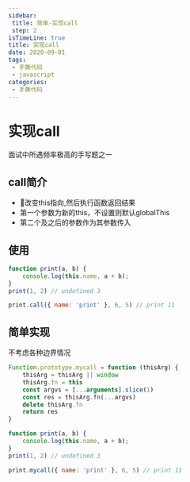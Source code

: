 ```yaml
---
sidebar:
 title: 简单-实现call
 step: 2
isTimeLine: true
title: 实现call
date: 2020-09-01
tags:
 - 手撕代码
 - javascript
categories:
 - 手撕代码
---
```

# 实现call

面试中所遇频率极高的手写题之一

## call简介
* 改变this指向,然后执行函数返回结果
* 第一个参数为新的this，不设置则默认globalThis
* 第二个及之后的参数作为其参数传入

## 使用
```js
function print(a, b) {
    console.log(this.name, a + b);
}
print(1, 2) // undefined 3

print.call({ name: 'print' }, 6, 5) // print 11
```

## 简单实现
不考虑各种边界情况
```js
Function.prototype.mycall = function (thisArg) {
    thisArg = thisArg || window
    thisArg.fn = this
    const argvs = [...arguments].slice(1)
    const res = thisArg.fn(...argvs)
    delete thisArg.fn
    return res
}

function print(a, b) {
    console.log(this.name, a + b);
}
print(1, 2) // undefined 3

print.mycall({ name: 'print' }, 6, 5) // print 11
```
